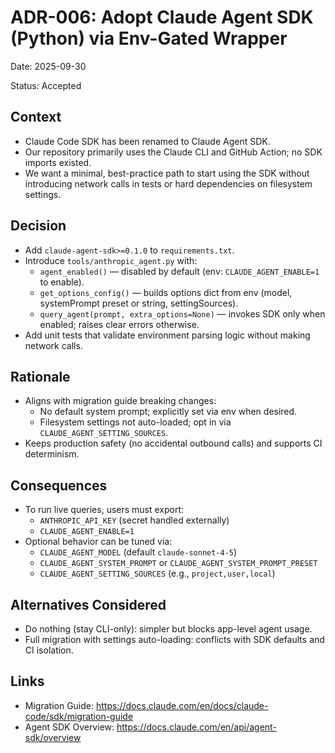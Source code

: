 # ADR-006: Adopt Claude Agent SDK (Python) via Env-Gated Wrapper

Date: 2025-09-30

Status: Accepted

## Context
- Claude Code SDK has been renamed to Claude Agent SDK.
- Our repository primarily uses the Claude CLI and GitHub Action; no SDK imports existed.
- We want a minimal, best-practice path to start using the SDK without introducing network calls in tests or hard dependencies on filesystem settings.

## Decision
- Add `claude-agent-sdk>=0.1.0` to `requirements.txt`.
- Introduce `tools/anthropic_agent.py` with:
  - `agent_enabled()` — disabled by default (env: `CLAUDE_AGENT_ENABLE=1` to enable).
  - `get_options_config()` — builds options dict from env (model, systemPrompt preset or string, settingSources).
  - `query_agent(prompt, extra_options=None)` — invokes SDK only when enabled; raises clear errors otherwise.
- Add unit tests that validate environment parsing logic without making network calls.

## Rationale
- Aligns with migration guide breaking changes:
  - No default system prompt; explicitly set via env when desired.
  - Filesystem settings not auto-loaded; opt in via `CLAUDE_AGENT_SETTING_SOURCES`.
- Keeps production safety (no accidental outbound calls) and supports CI determinism.

## Consequences
- To run live queries, users must export:
  - `ANTHROPIC_API_KEY` (secret handled externally)
  - `CLAUDE_AGENT_ENABLE=1`
- Optional behavior can be tuned via:
  - `CLAUDE_AGENT_MODEL` (default `claude-sonnet-4-5`)
  - `CLAUDE_AGENT_SYSTEM_PROMPT` or `CLAUDE_AGENT_SYSTEM_PROMPT_PRESET`
  - `CLAUDE_AGENT_SETTING_SOURCES` (e.g., `project,user,local`)

## Alternatives Considered
- Do nothing (stay CLI-only): simpler but blocks app-level agent usage.
- Full migration with settings auto-loading: conflicts with SDK defaults and CI isolation.

## Links
- Migration Guide: https://docs.claude.com/en/docs/claude-code/sdk/migration-guide
- Agent SDK Overview: https://docs.claude.com/en/api/agent-sdk/overview